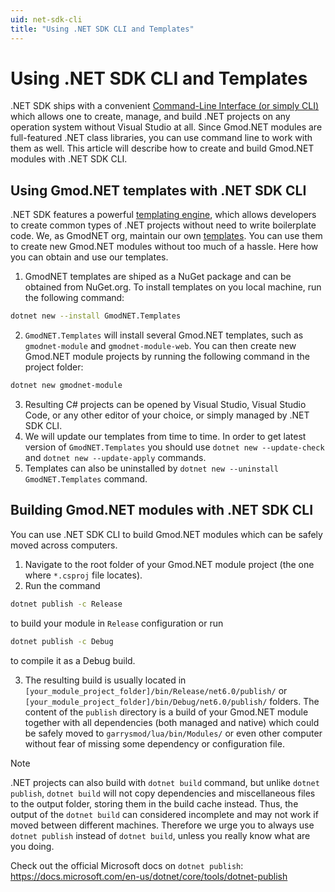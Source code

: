 ```yaml
---
uid: net-sdk-cli
title: "Using .NET SDK CLI and Templates"
---
```


# Using .NET SDK CLI and Templates

.NET SDK ships with a convenient [Command-Line Interface (or simply CLI)](https://docs.microsoft.com/en-us/dotnet/core/tools/) which allows one to create, manage,
and build .NET projects on any operation system without Visual Studio at all.
Since Gmod.NET modules are full-featured .NET class libraries, you can use command line to work with them as well.
This article will describe how to create and build Gmod.NET modules with .NET SDK CLI.

## Using Gmod.NET templates with .NET SDK CLI

.NET SDK features a powerful [templating engine](https://docs.microsoft.com/en-us/dotnet/core/tools/dotnet-new), which allows developers to create common types of .NET projects without need to write boilerplate code.
We, as GmodNET org, maintain our own [templates](https://github.com/GmodNET/Templates). You can use them to create new Gmod.NET modules without too much of a hassle.
Here how you can obtain and use our templates.

1. GmodNET templates are shiped as a NuGet package and can be obtained from NuGet.org.
To install templates on you local machine, run the following command:
```bash
dotnet new --install GmodNET.Templates
```
2. `GmodNET.Templates` will install several Gmod.NET templates, such as `gmodnet-module` and `gmodnet-module-web`.
You can then create new Gmod.NET module projects by running the following command in the project folder:
```bash
dotnet new gmodnet-module
```
3. Resulting C# projects can be opened by Visual Studio, Visual Studio Code, or any other editor of your choice, or simply managed by .NET SDK CLI.
4. We will update our templates from time to time.
In order to get latest version of `GmodNET.Templates` you should use `dotnet new --update-check` and `dotnet new --update-apply` commands.
5. Templates can also be uninstalled by `dotnet new --uninstall GmodNET.Templates` command.

## Building Gmod.NET modules with .NET SDK CLI

You can use .NET SDK CLI to build Gmod.NET modules which can be safely moved across computers.

1. Navigate to the root folder of your Gmod.NET module project (the one where `*.csproj` file locates).
2. Run the command
```bash
dotnet publish -c Release
```
to build your module in `Release` configuration or run
```bash
dotnet publish -c Debug
```
to compile it as a Debug build.

3. The resulting build is usually located in `[your_module_project_folder]/bin/Release/net6.0/publish/` or `[your_module_project_folder]/bin/Debug/net6.0/publish/` folders.
The content of the `publish` directory is a build of your Gmod.NET module together with all dependencies (both managed and native) which could be safely moved
to `garrysmod/lua/bin/Modules/` or even other computer without fear of missing some dependency or configuration file.

>[!NOTE]
>.NET projects can also build with `dotnet build` command, but unlike `dotnet publish`,
`dotnet build` will not copy dependencies and miscellaneous files to the output folder, storing them in the build cache instead.
Thus, the output of the `dotnet build` can considered incomplete and may not work if moved between different machines.
Therefore we urge you to always use `dotnet publish` instead of `dotnet build`, unless you really know what are you doing.

Check out the official Microsoft docs on `dotnet publish`: https://docs.microsoft.com/en-us/dotnet/core/tools/dotnet-publish
